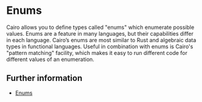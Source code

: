 # Enums

Cairo allows you to define types called "enums" which enumerate possible values.
Enums are a feature in many languages, but their capabilities differ in each language. Cairo’s enums are most similar to Rust and algebraic data types in functional languages.
Useful in combination with enums is Cairo's "pattern matching" facility, which makes it easy to run different code for different values of an enumeration.

## Further information

- [Enums](https://cairo-book.github.io/ch05-01-enums.html)
